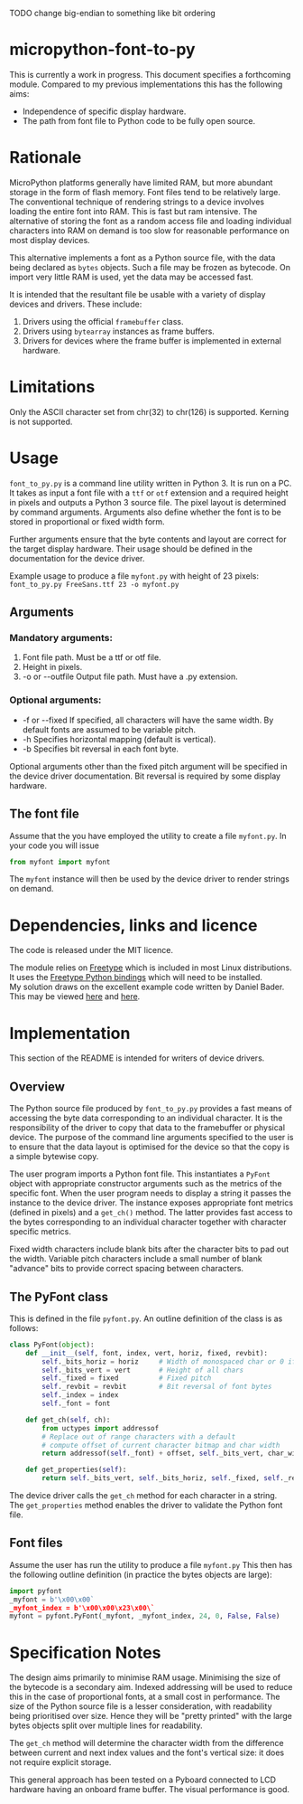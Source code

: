 TODO change big-endian to something like bit ordering

# micropython-font-to-py

This is currently a work in progress. This document specifies a forthcoming
module. Compared to my previous implementations this has the following aims:

 * Independence of specific display hardware.
 * The path from font file to Python code to be fully open source.

# Rationale

MicroPython platforms generally have limited RAM, but more abundant storage in
the form of flash memory. Font files tend to be relatively large. The
conventional technique of rendering strings to a device involves loading the
entire font into RAM. This is fast but ram intensive. The alternative of storing
the font as a random access file and loading individual characters into RAM on
demand is too slow for reasonable performance on most display devices.

This alternative implements a font as a Python source file, with the data being
declared as ``bytes`` objects. Such a file may be frozen as bytecode. On import
very little RAM is used, yet the data may be accessed fast.

It is intended that the resultant file be usable with a variety of display
devices and drivers. These include:

 1. Drivers using the official ``framebuffer`` class.
 2. Drivers using ``bytearray`` instances as frame buffers.
 3. Drivers for devices where the frame buffer is implemented in external
 hardware.

# Limitations

Only the ASCII character set from chr(32) to chr(126) is supported. Kerning is
not supported.

# Usage

``font_to_py.py`` is a command line utility written in Python 3. It is run on a
PC. It takes as input a font file with a ``ttf`` or ``otf`` extension and a
required height in pixels and outputs a Python 3 source file. The pixel layout
is determined by command arguments. Arguments also define whether the font is to
be stored in proportional or fixed width form.

Further arguments ensure that the byte contents and layout are correct for the
target display hardware. Their usage should be defined in the documentation for
the device driver.

Example usage to produce a file ``myfont.py`` with height of 23 pixels:  
``font_to_py.py FreeSans.ttf 23 -o myfont.py``

## Arguments

### Mandatory arguments:

 1. Font file path. Must be a ttf or otf file.
 2. Height in pixels.
 3. -o or --outfile Output file path. Must have a .py extension.

### Optional arguments:

 * -f or --fixed If specified, all characters will have the same width. By
 default fonts are assumed to be variable pitch.
 * -h Specifies horizontal mapping (default is vertical).
 * -b Specifies bit reversal in each font byte.

Optional arguments other than the fixed pitch argument will be specified in the
device driver documentation. Bit reversal is required by some display hardware.

## The font file

Assume that the you have employed the utility to create a file ``myfont.py``. In
your code you will issue

```python
from myfont import myfont
```

The ``myfont`` instance will then be used by the device driver to render strings
on demand.

# Dependencies, links and licence

The code is released under the MIT licence.

The module relies on [Freetype](https://www.freetype.org/) which is included in most Linux distributions.  
It uses the [Freetype Python bindings](http://freetype-py.readthedocs.io/en/latest/index.html)
which will need to be installed.  
My solution draws on the excellent example code written by Daniel Bader. This
may be viewed [here](https://dbader.org/blog/monochrome-font-rendering-with-freetype-and-python) and [here](https://gist.github.com/dbader/5488053).

# Implementation

This section of the README is intended for writers of device drivers.

## Overview

The Python source file produced by ``font_to_py.py`` provides a fast means of
accessing the byte data corresponding to an individual character. It is the
responsibility of the driver to copy that data to the framebuffer or physical
device. The purpose of the command line arguments specified to the user is to
ensure that the data layout is optimised for the device so that the copy is a
simple bytewise copy.

The user program imports a Python font file. This instantiates a ``PyFont``
object with appropriate constructor arguments such as the metrics of the
specific font. When the user program needs to display a string it passes the
instance to the device driver. The instance exposes appropriate font metrics
(defined in pixels) and a ``get_ch()`` method. The latter provides fast access
to the bytes corresponding to an individual character together with character
specific metrics.

Fixed width characters include blank bits after the character bits to pad out
the width. Variable pitch characters include a small number of blank "advance"
bits to provide correct spacing between characters.

## The PyFont class

This is defined in the file ``pyfont.py``. An outline definition of the class is
as follows:

```python
class PyFont(object):
    def __init__(self, font, index, vert, horiz, fixed, revbit):
        self._bits_horiz = horiz     # Width of monospaced char or 0 if variable
        self._bits_vert = vert       # Height of all chars
        self._fixed = fixed          # Fixed pitch
        self._revbit = revbit        # Bit reversal of font bytes
        self._index = index
        self._font = font

    def get_ch(self, ch):
        from uctypes import addressof
        # Replace out of range characters with a default
        # compute offset of current character bitmap and char width
        return addressof(self._font) + offset, self._bits_vert, char_width

    def get_properties(self):
        return self._bits_vert, self._bits_horiz, self._fixed, self._revbit
```

The device driver calls the ``get_ch`` method for each character in a string.
The ``get_properties`` method enables the driver to validate the Python font
file.

## Font files

Assume the user has run the utility to produce a file ``myfont.py`` This then
has the following outline definition (in practice the bytes objects are large):

```python
import pyfont
_myfont = b'\x00\x00`
_myfont_index = b'\x00\x00\x23\x00\`
myfont = pyfont.PyFont(_myfont, _myfont_index, 24, 0, False, False)

```

# Specification Notes

The design aims primarily to minimise RAM usage. Minimising the size of the
bytecode is a secondary aim. Indexed addressing will be used to reduce this in
the case of proportional fonts, at a small cost in performance. The size of the
Python source file is a lesser consideration, with readability being prioritised
over size. Hence they will be "pretty printed" with the large bytes objects
split over multiple lines for readability.

The ``get_ch`` method will determine the character width from the difference
between current and next index values and the font's vertical size: it does not
require explicit storage.

This general approach has been tested on a Pyboard connected to LCD hardware
having an onboard frame buffer. The visual performance is good.
